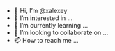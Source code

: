 - 👋 Hi, I’m @xalexey
- 👀 I’m interested in ...
- 🌱 I’m currently learning ...
- 💞️ I’m looking to collaborate on ...
- 📫 How to reach me ...

<!---
xalexey/xalexey is a ✨ special ✨ repository because its `README.md` (this file) appears on your GitHub profile.
You can click the Preview link to take a look at your changes.
--->
